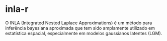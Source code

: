 # inla-r
O INLA (Integrated Nested Laplace Approximations) é um método para inferência bayesiana aproximada que tem sido amplamente utilizado em estatística espacial, especialmente em modelos gaussianos latentes (LGM).
